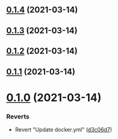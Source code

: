 ## [0.1.4](https://github.com/EnessenE/ERIKBot/compare/v0.1.3...v0.1.4) (2021-03-14)



## [0.1.3](https://github.com/EnessenE/ERIKBot/compare/v0.1.2...v0.1.3) (2021-03-14)



## [0.1.2](https://github.com/EnessenE/ERIKBot/compare/v0.1.1...v0.1.2) (2021-03-14)



## [0.1.1](https://github.com/EnessenE/ERIKBot/compare/v0.1.0...v0.1.1) (2021-03-14)



# [0.1.0](https://github.com/EnessenE/ERIKBot/compare/65e389a02977dbc7570fd6c9376eb0849d30a074...v0.1.0) (2021-03-14)


### Reverts

* Revert "Update docker.yml" ([d3c06d7](https://github.com/EnessenE/ERIKBot/commit/d3c06d71dbdd51899080ae9102c5146ad7555ecf))



